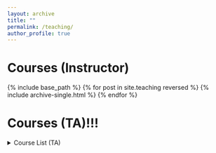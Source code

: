 ```yaml
---
layout: archive
title: ""
permalink: /teaching/
author_profile: true
---
```


Courses (Instructor)
======
  {% include base_path %}
{% for post in site.teaching reversed %}
  {% include archive-single.html %}
{% endfor %}

Courses (TA)!!!
======
<details>
<summary>Course List (TA)</summary>
<pre>
Intro to Economics (Micro and Macro) x3, Labor Economics, Entrepreunership, Advanced Mircoeconomics, & Intro Econometrics
</pre>
</details>
<!--- Consider just doing a list - Intro to Economics (Micro and Macro), Labor Economics, Entrepreunership, Advanced Mircoeconomics, Intro Econometrics>
